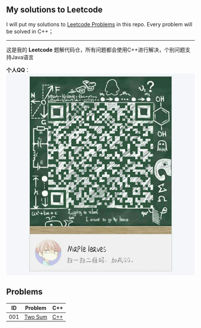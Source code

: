 ## My solutions to Leetcode

I will put my solutions to [Leetcode Problems](https://leetcode.com/problemset/all/) in this repo. Every problem will be solved in C++；

---

这是我的 **Leetcode** 题解代码仓，所有问题都会使用C++进行解决，个别问题支持Java语言

**个人QQ**：
![QQ](qq.jpg)

## Problems

| ID| Problem| C++ |
| --- | --- | :---: | 
| 001 | [Two Sum](https://leetcode-cn.com/problems/two-sum/) | [C++](0001-Two-Sum/main.cpp)|
